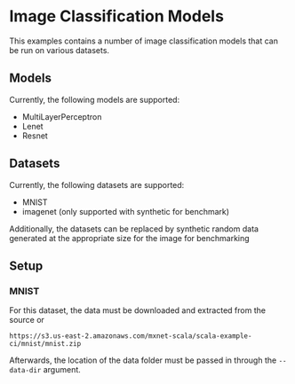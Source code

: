 # Image Classification Models

This examples contains a number of image classification models that can be run on various datasets.

## Models

Currently, the following models are supported:
- MultiLayerPerceptron
- Lenet
- Resnet

## Datasets

Currently, the following datasets are supported:
- MNIST
- imagenet (only supported with synthetic for benchmark)

Additionally, the datasets can be replaced by synthetic random data generated at the appropriate size for the image for benchmarking


## Setup

### MNIST

For this dataset, the data must be downloaded and extracted from the source or 
```$xslt
https://s3.us-east-2.amazonaws.com/mxnet-scala/scala-example-ci/mnist/mnist.zip
```

Afterwards, the location of the data folder must be passed in through the `--data-dir` argument.
